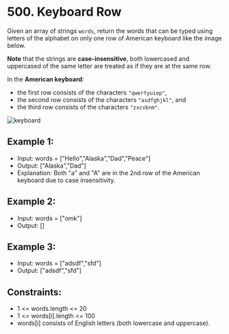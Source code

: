 # 500. Keyboard Row

Given an array of strings `words`, return the words that can be typed using letters of the alphabet on only one row of American keyboard like the image below.

**Note** that the strings are **case-insensitive**, both lowercased and uppercased of the same letter are treated as if they are at the same row.

In the **American keyboard**:

- the first row consists of the characters `"qwertyuiop"`,
- the second row consists of the characters `"asdfghjkl"`, and
- the third row consists of the characters `"zxcvbnm"`.

![keyboard](https://assets.leetcode.com/uploads/2018/10/12/keyboard.png)

## Example 1:

- Input: words = ["Hello","Alaska","Dad","Peace"]
- Output: ["Alaska","Dad"]
- Explanation: Both "a" and "A" are in the 2nd row of the American keyboard due to case insensitivity.

## Example 2:

- Input: words = ["omk"]
- Output: []

## Example 3:

- Input: words = ["adsdf","sfd"]
- Output: ["adsdf","sfd"]

## Constraints:

- 1 <= words.length <= 20
- 1 <= words[i].length <= 100
- words[i] consists of English letters (both lowercase and uppercase). 